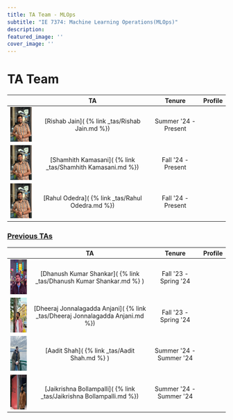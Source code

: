 ```yaml
---
title: TA Team - MLOps
subtitle: "IE 7374: Machine Learning Operations(MLOps)"
description: 
featured_image: ''
cover_image: ''
---
```


<head>
     <link rel="stylesheet" href="https://cdnjs.cloudflare.com/ajax/libs/font-awesome/5.15.3/css/all.min.css">
</head>

<h1 stype= "text-align: left"> TA Team </h1>

|                                                                          | TA                                                               | Tenure               | Profile             |
|:------------------------------------------------------------------------:|:----------------------------------------------------------------:|:--------------------:|:-------------------:|
| <img src="/images/TAs/Rishab Jain.webp" width="100" height="80">     | [Rishab Jain]( {% link _tas/Rishab Jain.md %}) | Summer '24 - Present| <a href="https://linkedin.com/in/heyitsrj" target="_blank"><i class="fab fa-linkedin" style="color: #0072b1;"></i></a> |
| <img src="/images/TAs/Rishab Jain.webp" width="100" height="80">     | [Shamhith Kamasani]( {% link _tas/Shamhith Kamasani.md %}) | Fall '24 - Present| <a href="https://www.linkedin.com/in/shamhith-kamasani-99371316a/" target="_blank"><i class="fab fa-linkedin" style="color: #0072b1;"></i></a> |
| <img src="/images/TAs/Rishab Jain.webp" width="100" height="80">     | [Rahul Odedra]( {% link _tas/Rahul Odedra.md %}) | Fall '24 - Present| <a href="https://www.linkedin.com/in/shamhith-kamasani-99371316a/" target="_blank"><i class="fab fa-linkedin" style="color: #0072b1;"></i></a> |


<!-----------------------------------------------PREVIOUS TAS-------------------------------------------------->

<h3><u> Previous TAs </u></h3>

|                                                                          | TA                                                               | Tenure               | Profile             |
|:------------------------------------------------------------------------:|:----------------------------------------------------------------:|:--------------------:|:-------------------:|
| <img src="/images/TAs/Dhanush Kumar Shankar.webp" width="100" height="80"> | [Dhanush Kumar Shankar]( {% link _tas/Dhanush Kumar Shankar.md %} )  | Fall '23 - Spring '24 | <a href="https://www.linkedin.com/in/dhanushkumarshankar/" target="_blank"><i class="fab fa-linkedin" style="color: #0072b1;"></i></a> <a href="https://github.com/shankar-dh" target="_blank"><i class="fab fa-github"></i></a> |
| <img src="/images/TAs/Dheeraj Jonnalagadda Anjani.webp" width="100" height="80">     | [Dheeraj Jonnalagadda Anjani]( {% link _tas/Dheeraj Jonnalagadda Anjani.md %}) | Fall '23 - Spring '24| <a href="" target="_blank"><i class="fab fa-linkedin" style="color: #0072b1;"></i></a> <a href="" target="_blank"><i class="fab fa-github"></i></a> |
| <img src="/images/TAs/Aadit Shah.webp" width="100" height="80"> | [Aadit Shah]( {% link _tas/Aadit Shah.md %} )  | Summer '24 - Summer '24 | <a href="https://www.linkedin.com/in/aadit-samir-shah/" target="_blank"><i class="fab fa-linkedin" style="color: #0072b1;"></i></a> |
| <img src="/images/TAs/Jaikrishna Bollampalli.webp" width="100" height="80">     | [Jaikrishna Bollampalli]( {% link _tas/Jaikrishna Bollampalli.md %}) | Summer '24 - Summer '24| <a href="https://www.linkedin.com/in/jaikrishnab/" target="_blank"><i class="fab fa-linkedin" style="color: #0072b1;"></i></a> |
